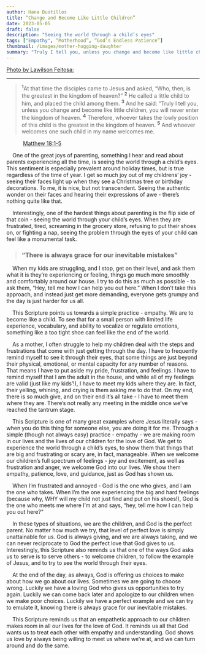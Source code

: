 ```yaml
---
author: Hana Bustillos
title: “Change and Become Like Little Children”
date: 2023-05-05
draft: false
description: "Seeing the world through a child’s eyes"
tags: ["Empathy", “Motherhood”, “God’s Endless Patience”]
thumbnail: /images/mother-hugging-daughter
summary: "Truly I tell you, unless you change and become like little children, you will never enter the kingdom of heaven."
---
```

[Photo by Lawilson Feitosa:]( https://www.pexels.com/photo/mother-hugging-daughter-15971620/ )

---


> <sup>**1**</sup>At that time the disciples came to Jesus and asked, “Who, then, is the greatest in the kingdom of heaven?”
> <sup>**2**</sup> He called a little child to him, and placed the child among them. <sup>**3**</sup> And he said: “Truly I tell you, unless you change and become like little children, you will never enter the kingdom of heaven. <sup>**4**</sup> Therefore, whoever takes the lowly position of this child is the greatest in the kingdom of heaven. <sup>**5**</sup> And whoever welcomes one such child in my name welcomes me.

&nbsp; &nbsp; &nbsp; &nbsp; &nbsp; &nbsp;[Matthew 18:1-5][Matthew 18:1-5]

&nbsp; &nbsp; One of the great joys of parenting, something I hear and read about parents experiencing all the time, is seeing the world through a child’s eyes.  This sentiment is especially prevalent around holiday times, but is true regardless of the time of year.  I get so much joy out of my childrens’ joy - seeing their faces light up when they see a Christmas tree or birthday decorations.  To me, it is nice, but not transcendent.  Seeing the authentic wonder on their faces and hearing their expressions of awe - there’s nothing quite like that. 

&nbsp; &nbsp; Interestingly, one of the hardest things about parenting is the flip side of that coin - seeing the world through your child’s eyes.  When they are frustrated, tired, screaming in the grocery store, refusing to put their shoes on, or fighting a nap, seeing the problem through the eyes of your child can feel like a monumental task.  

>  ### “There is always grace for our inevitable mistakes”

&nbsp; &nbsp; When my kids are struggling, and I stop, get on their level, and ask them what it is they’re experiencing or feeling, things go much more smoothly and comfortably around our house.  I try to do this as much as possible - to ask them, “Hey, tell me how I can help you out here.”  When I don’t take this approach, and instead just get more demanding, everyone gets grumpy and the day is just harder for us all.  

&nbsp; &nbsp; This Scripture points us towards a simple practice - empathy.  We are to become like a child.  To see that for a small person with limited life experience, vocabulary, and ability to vocalize or regulate emotions, something like a too tight shoe can feel like the end of the world.

&nbsp; &nbsp; As a mother, I often struggle to help my children deal with the steps and frustrations that come with just getting through the day.  I have to frequently remind myself to see it through their eyes, that some things are just beyond their physical, emotional, or mental capacity for any number of reasons.  That means I have to put aside my pride, frustration, and feelings.  I have to remind myself that I am the adult in the house, and while all of my feelings are valid (just like my kids’!), I have to meet my kids where they are.  In fact, their yelling, whining, and crying is them asking me to do that.  On my end, there is so much give, and on their end it’s all take - I have to meet them where they are.  There’s not really any meeting in the middle once we’ve reached the tantrum stage.

&nbsp; &nbsp; This Scripture is one of many great examples where Jesus literally says - when you do this thing for someone else, you are doing it for me.  Through a simple (though not always easy) practice - empathy - we are making room in our lives and the lives of our children for the love of God.  We get to experience the world through a child’s eyes, to show them that things that are big and frustrating or scary are, in fact, manageable.  When we welcome our children’s full spectrum of feelings - joy and excitement, as well as frustration and anger, we welcome God into our lives.  We show them empathy, patience, love, and guidance, just as God has shown us.

&nbsp; &nbsp; When I’m frustrated and annoyed - God is the one who gives, and I am the one who takes.  When I’m the one experiencing the big and hard feelings (because why, WHY will my child not just find and put on his shoes!), God is the one who meets me where I’m at and says, “hey, tell me how I can help you out here?”

&nbsp; &nbsp; In these types of situations, we are the children, and God is the perfect parent.  No matter how much we try, that level of perfect love is simply unattainable for us.  God is always giving, and we are always taking, and we can never reciprocate to God the perfect love that God gives to us.  Interestingly, this Scripture also reminds us that one of the ways God asks us to serve is to serve others - to welcome children, to follow the example of Jesus, and to try to see the world through their eyes.

&nbsp; &nbsp; At the end of the day, as always, God is offering us choices to make about how we go about our lives.  Sometimes we are going to choose wrong.  Luckily we have a loving God who gives us opportunities to try again.  Luckily we can come back later and apologize to our children when we make poor choices.  Luckily we have a perfect example and we can try to emulate it, knowing there is always grace for our inevitable mistakes.

&nbsp; &nbsp; This Scripture reminds us that an empathetic approach to our children makes room in all our lives for the love of God.  It reminds us all that God wants us to treat each other with empathy and understanding.  God shows us love by always being willing to meet us where we’re at, and we can turn around and do the same.


[Matthew 18:1-5]: “https://www.biblegateway.com/passage/?search=Matthew%2018%3A1-5&version=NIV”


